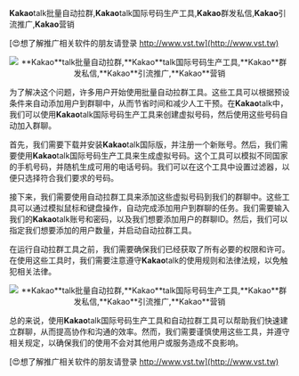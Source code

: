 **Kakao**talk批量自动拉群,**Kakao**talk国际号码生产工具,**Kakao**群发私信,**Kakao**引流推广,**Kakao**营销

[😍想了解推广相关软件的朋友请登录 http://www.vst.tw](http://www.vst.tw)

 <center><img src="https://vst.tw/MP4/tuiguang/png/5.png" alt="**Kakao**talk批量自动拉群,**Kakao**talk国际号码生产工具,**Kakao**群发私信,**Kakao**引流推广,**Kakao**营销"></center>

为了解决这个问题，许多用户开始使用批量自动拉群工具。这些工具可以根据预设条件来自动添加用户到群聊中，从而节省时间和减少人工干预。在**Kakao**talk中，我们可以使用**Kakao**talk国际号码生产工具来创建虚拟号码，然后使用这些号码自动加入群聊。

首先，我们需要下载并安装**Kakao**talk国际版，并注册一个新账号。然后，我们需要使用**Kakao**talk国际号码生产工具来生成虚拟号码。这个工具可以模拟不同国家的手机号码，并随机生成可用的电话号码。我们可以在这个工具中设置过滤器，以便只选择符合我们要求的号码。

接下来，我们需要使用自动拉群工具来添加这些虚拟号码到我们的群聊中。这些工具可以通过模拟鼠标和键盘操作，自动完成添加用户到群聊的任务。我们需要输入我们的**Kakao**talk账号和密码，以及我们想要添加用户的群聊ID。然后，我们可以指定我们想要添加的用户数量，并启动自动拉群工具。

在运行自动拉群工具之前，我们需要确保我们已经获取了所有必要的权限和许可。在使用这些工具时，我们需要注意遵守**Kakao**talk的使用规则和法律法规，以免触犯相关法律。

 <center><img src="https://vst.tw/MP4/tuiguang/png/2.png" alt="**Kakao**talk批量自动拉群,**Kakao**talk国际号码生产工具,**Kakao**群发私信,**Kakao**引流推广,**Kakao**营销"></center>

总的来说，使用**Kakao**talk国际号码生产工具和自动拉群工具可以帮助我们快速建立群聊，从而提高协作和沟通的效率。然而，我们需要谨慎使用这些工具，并遵守相关规定，以确保我们的使用不会对其他用户或服务造成不良影响。

[😍想了解推广相关软件的朋友请登录 http://www.vst.tw](http://www.vst.tw)



